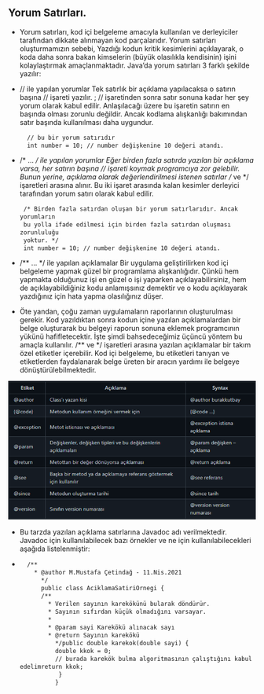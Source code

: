 
Yorum Satırları.
-
- Yorum satırları, kod içi belgeleme amacıyla kullanılan ve derleyiciler tarafından dikkate alınmayan kod parçalarıdır. Yorum satırları oluşturmamızın sebebi, Yazdığı kodun kritik kesimlerini açıklayarak, o koda daha sonra bakan kimselerin (büyük olasılıkla kendisinin) işini kolaylaştırmak amaçlanmaktadır. Java’da yorum satırları 3 farklı şekilde yazılır:


- // ile yapılan yorumlar
  Tek satırlık bir açıklama yapılacaksa o satırın başına // işareti yazılır. ; // işaretinden sonra satır sonuna kadar her şey yorum olarak kabul edilir. Anlaşılacağı üzere bu işaretin satırın en başında olması zorunlu değildir. Ancak kodlama alışkanlığı bakımından satır başında kullanılması daha uygundur.

        // bu bir yorum satırıdır
        int number = 10; // number değişkenine 10 değeri atandı.

- /* ... */ ile yapılan yorumlar
  Eğer birden fazla satırda yazılan bir açıklama varsa, her satırın başına // işareti koymak programcıya zor gelebilir. Bunun yerine, açıklama olarak değerlendirilmesi istenen satırlar /* ve */ işaretleri arasına alınır. Bu iki işaret arasında kalan kesimler derleyici tarafından yorum satırı olarak kabul edilir.

       /* Birden fazla satırdan oluşan bir yorum satırlarıdır. Ancak yorumların
       bu yolla ifade edilmesi için birden fazla satırdan oluşması zorunluluğu
       yoktur. */
       int number = 10; // number değişkenine 10 değeri atandı.

- /** ... */ ile yapılan açıklamalar
  Bir uygulama geliştirilirken kod içi belgeleme yapmak güzel bir programlama alışkanlığıdır. Çünkü hem yapmakta olduğunuz işi en güzel o işi yaparken açıklayabilirsiniz, hem de açıklayabildiğiniz kodu anlamışsınız demektir ve o kodu açıklayarak yazdığınız için hata yapma olasılığınız düşer.


- Öte yandan, çoğu zaman uygulamaların raporlarının oluşturulması gerekir. Kod yazıldıktan sonra kodun içine yazılan açıklamalardan bir belge oluşturarak bu belgeyi raporun sonuna eklemek programcının yükünü hafifletecektir. İşte şimdi bahsedeceğimiz üçüncü yöntem bu amaçla kullanılır. /** ve */ işaretleri arasına yazılan açıklamalar bir takım özel etiketler içerebilir. Kod içi belgeleme, bu etiketleri tanıyan ve etiketlerden faydalanarak belge üreten bir aracın yardımı ile belgeye dönüştürülebilmektedir.

![yorumsatirlar.png](../../files/yorumsatirlar.png)

- Bu tarzda yazılan açıklama satırlarına Javadoc adı verilmektedir. Javadoc için kullanılabilecek bazı örnekler ve ne için kullanılabilecekleri aşağıda listelenmiştir:
- 
        /**
          * @author M.Mustafa Çetindağ - 11.Nis.2021
            */
            public class AciklamaSatiriOrnegi {
            /**
              * Verilen sayının karekökünü bularak döndürür.
              * Sayının sıfırdan küçük olmadığını varsayar.
              *
              * @param sayi Karekökü alınacak sayı
              * @return Sayının karekökü
                */public double karekok(double sayi) {
                double kkok = 0;
                // burada karekök bulma algoritmasının çalıştığını kabul edelimreturn kkok;
                 }
                }